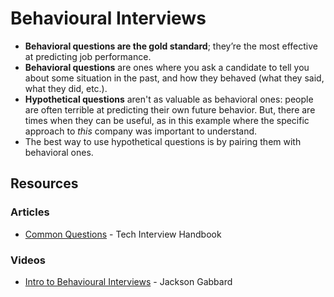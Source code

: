 # Behavioural Interviews

* **Behavioral questions are the gold standard**; they’re the most effective at predicting job performance.
* **Behavioral questions** are ones where you ask a candidate to tell you about some situation in the past, and how they behaved (what they said, what they did, etc.).
* **Hypothetical questions** aren't as valuable as behavioral ones: people are often terrible at predicting their own future behavior. But, there are times when they can be useful, as in this example where the specific approach to _this_ company was important to understand.
* The best way to use hypothetical questions is by pairing them with behavioral ones.

## Resources

### Articles

* [Common Questions](https://techinterviewhandbook.org/behavioral-questions/) - Tech Interview Handbook

### Videos

* [Intro to Behavioural Interviews](https://www.youtube.com/watch?v=PJKYqLP6MRE) - Jackson Gabbard
